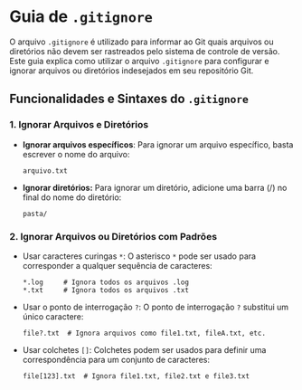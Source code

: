 # Guia de `.gitignore`

O arquivo `.gitignore` é utilizado para informar ao Git quais arquivos ou diretórios não devem ser rastreados pelo sistema de controle de versão. Este guia explica como utilizar o arquivo `.gitignore` para configurar e ignorar arquivos ou diretórios indesejados em seu repositório Git.

## Funcionalidades e Sintaxes do `.gitignore`

### 1. Ignorar Arquivos e Diretórios

- **Ignorar arquivos específicos**: 
  Para ignorar um arquivo específico, basta escrever o nome do arquivo:

  ```gitignore
  arquivo.txt

- **Ignorar diretórios:** Para ignorar um diretório, adicione uma barra (/) no final do nome do diretório:

    ```gitignore
    pasta/

### 2. Ignorar Arquivos ou Diretórios com Padrões

- Usar caracteres curingas ```*```: O asterisco ```*``` pode ser usado para corresponder a qualquer sequência de caracteres:

    ```gitignore
    *.log     # Ignora todos os arquivos .log
    *.txt     # Ignora todos os arquivos .txt

- Usar o ponto de interrogação ```?```: O ponto de interrogação ```?``` substitui um único caractere:

    ```gitignore
    file?.txt  # Ignora arquivos como file1.txt, fileA.txt, etc.

- Usar colchetes ```[]```: Colchetes podem ser usados para definir uma correspondência para um conjunto de caracteres:

    ```gitignore
    file[123].txt  # Ignora file1.txt, file2.txt e file3.txt

